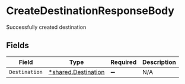 # CreateDestinationResponseBody

Successfully created destination


## Fields

| Field                                                            | Type                                                             | Required                                                         | Description                                                      |
| ---------------------------------------------------------------- | ---------------------------------------------------------------- | ---------------------------------------------------------------- | ---------------------------------------------------------------- |
| `Destination`                                                    | [*shared.Destination](../../../pkg/models/shared/destination.md) | :heavy_minus_sign:                                               | N/A                                                              |